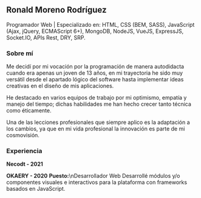 ## Ronald Moreno Rodríguez

Programador Web | Especializado en: HTML, CSS (BEM, SASS), JavaScript (Ajax, jQuery, ECMAScript 6+), MongoDB, NodeJS, VueJS, ExpressJS, Socket.IO, APIs Rest, DRY, SRP.

### Sobre mí

Me decidí por mi vocación por la programación de manera autodidacta cuando era apenas un joven de 13 años, en mi trayectoria he sido muy versátil desde el apartado lógico del software hasta implementar ideas creativas en el diseño de mis aplicaciones.

He destacado en varios equipos de trabajo por mi optimismo, empatía y manejo del tiempo; dichas habilidades me han hecho crecer tanto técnica como éticamente.

Una de las lecciones profesionales que siempre aplico es la adaptación a los cambios, ya que en mi vida profesional la innovación es parte de mi cosmovisión.

### Experiencia

**Necodt - 2021**

**OKAERY - 2020**
**Puesto:**\nDesarrollador Web
Desarrollé módulos y/o componentes visuales e interactivos para la plataforma con frameworks basados en JavaScript.
